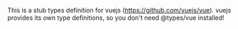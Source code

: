 This is a stub types definition for vuejs (https://github.com/vuejs/vue).
vuejs provides its own type definitions, so you don't need @types/vue installed!